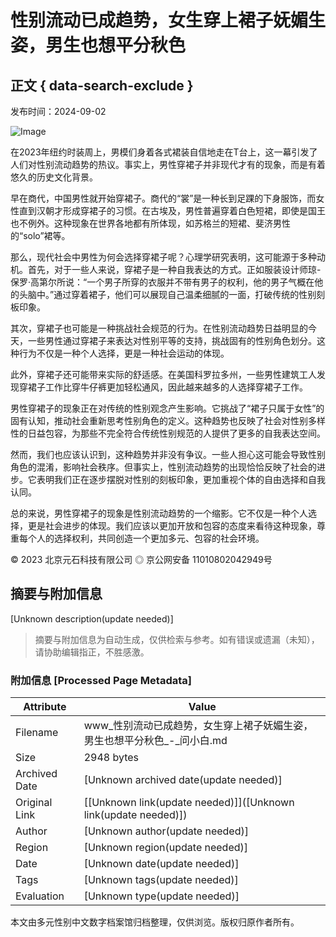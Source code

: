 # 性别流动已成趋势，女生穿上裙子妩媚生姿，男生也想平分秋色

## 正文 { data-search-exclude }


发布时间：2024-09-02

![Image](https://wy-static.wenxiaobai.com/aigc-online/delogo_355755b4-30c0-4c39-bb28-bbb0c5c7c940.webp?ratioWH=1.0865874363327674&type=opt)

在2023年纽约时装周上，男模们身着各式裙装自信地走在T台上，这一幕引发了人们对性别流动趋势的热议。事实上，男性穿裙子并非现代才有的现象，而是有着悠久的历史文化背景。

早在商代，中国男性就开始穿裙子。商代的“裳”是一种长到足踝的下身服饰，而女性直到汉朝才形成穿裙子的习惯。在古埃及，男性普遍穿着白色短裙，即使是国王也不例外。这种现象在世界各地都有所体现，如苏格兰的短裙、斐济男性的“solo”裙等。

那么，现代社会中男性为何会选择穿裙子呢？心理学研究表明，这可能源于多种动机。首先，对于一些人来说，穿裙子是一种自我表达的方式。正如服装设计师琼-保罗·高第尔所说：“一个男子所穿的衣服并不带有男子的权利，他的男子气概在他的头脑中。”通过穿着裙子，他们可以展现自己温柔细腻的一面，打破传统的性别刻板印象。

其次，穿裙子也可能是一种挑战社会规范的行为。在性别流动趋势日益明显的今天，一些男性通过穿裙子来表达对性别平等的支持，挑战固有的性别角色划分。这种行为不仅是一种个人选择，更是一种社会运动的体现。

此外，穿裙子还可能带来实际的舒适感。在美国科罗拉多州，一些男性建筑工人发现穿裙子工作比穿牛仔裤更加轻松通风，因此越来越多的人选择穿裙子工作。

男性穿裙子的现象正在对传统的性别观念产生影响。它挑战了“裙子只属于女性”的固有认知，推动社会重新思考性别角色的定义。这种趋势也反映了社会对性别多样性的日益包容，为那些不完全符合传统性别规范的人提供了更多的自我表达空间。

然而，我们也应该认识到，这种趋势并非没有争议。一些人担心这可能会导致性别角色的混淆，影响社会秩序。但事实上，性别流动趋势的出现恰恰反映了社会的进步。它表明我们正在逐步摆脱对性别的刻板印象，更加重视个体的自由选择和自我认同。

总的来说，男性穿裙子的现象是性别流动趋势的一个缩影。它不仅是一种个人选择，更是社会进步的体现。我们应该以更加开放和包容的态度来看待这种现象，尊重每个人的选择权利，共同创造一个更加多元、包容的社会环境。

© 2023 北京元石科技有限公司 ◎ 京公网安备 11010802042949号
<!-- tcd_original_link https://www.wenxiaobai.com/api/expends/detail?article=fddafebd-0c75-4f99-931d-eaaa17060c7b -->


## 摘要与附加信息

<!-- tcd_abstract -->
[Unknown description(update needed)]
<!-- tcd_abstract_end -->

> 摘要与附加信息为自动生成，仅供检索与参考。如有错误或遗漏（未知），请协助编辑指正，不胜感激。

### 附加信息 [Processed Page Metadata]

| Attribute       | Value                                  |
|-----------------|----------------------------------------|
| Filename        | www_性别流动已成趋势，女生穿上裙子妩媚生姿，男生也想平分秋色_-_问小白.md                             |
| Size            | 2948 bytes                           |
| Archived Date   | [Unknown archived date(update needed)]                             |
| Original Link   | [[Unknown link(update needed)]]([Unknown link(update needed)])                       |
| Author          | [Unknown author(update needed)]                               |
| Region          | [Unknown region(update needed)]                               |
| Date            | [Unknown date(update needed)]                                 |
| Tags            | [Unknown tags(update needed)]                                 |
| Evaluation            | [Unknown type(update needed)]                                 |
<!-- tcd_table_end -->

本文由多元性别中文数字档案馆归档整理，仅供浏览。版权归原作者所有。
